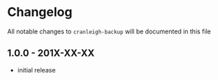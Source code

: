# Changelog

All notable changes to `cranleigh-backup` will be documented in this file

## 1.0.0 - 201X-XX-XX

- initial release

